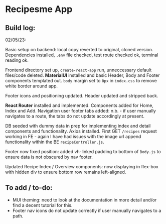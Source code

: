 # Recipesme App     

## Build log:       

02/05/23:       

Basic setup on backend: local copy reverted to original, cloned version. Dependencies installed, `.env` file checked, test route checked ok, terminal reading ok.     

Frontend directory set up, `create-react-app` run, unneccessary default files/code deleted. **MaterialUI** installed and basic Header, Body and Footer components templated out. `body` margin set to `0px` in `index.css` to remove white border around app.       

Footer icons and positioning updated. Header updated and stripped back.     

**React Router** installed and implemented. Components added for Home, Index and Add. Navigation user footer tabs added: n.b. - if user manually navigates to a route, the tabs do not update accordingly at present.      

DB seeded with dummy data in prep for implementing index and detail components and functionality. Axios installed. First GET `/recipes` request working in FE - again I have had issues with the image url append functionality within the BE `recipeController.js`.      

Footer now fixed position: added vh-linked padding to bottom of `Body.js` to ensure data is not obscured by nav footer.     

Updated Recipe Index / Overview components: now displaying in flex-box with hidden div to ensure bottom row remains left-aligned.

## To add / to-do:      
- MUI theming: need to look at the documentation in more detail and/or find a decent tutorial for this.     
- Footer nav icons do not update correctly if user manually navigates to a path.        